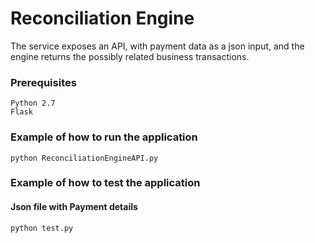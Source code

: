 # Reconciliation Engine

The service exposes an API, with payment data as a json input, and the engine returns the possibly related business transactions.

### Prerequisites
```
Python 2.7
Flask
```
### Example of how to run the application
```
python ReconciliationEngineAPI.py
```
### Example of how to test the application
#### Json file with Payment details
```
python test.py
```
